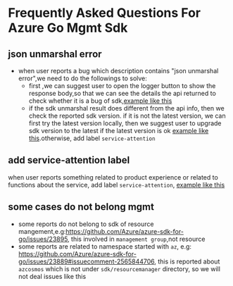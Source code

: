 # Frequently Asked Questions For Azure Go Mgmt Sdk


## json unmarshal error
* when user reports a bug which description contains "json unmarshal error",we need to do the followings to solve:
	- first ,we can  suggest user to open the logger button to show the response body,so that we can see the details the api returned to check whether it is a bug of sdk,[example like this](https://github.com/Azure/azure-sdk-for-go/issues/23578#event-15727039059)
    - if the sdk unmarshal result does different from the api info, then we check the reported sdk version. if it is not the latest version, we can first try the latest version locally, then we suggest user to upgrade sdk version to the latest if the latest version is ok [example like this](https://github.com/Azure/azure-sdk-for-go/issues/23883#event-15755949673).otherwise, add label `service-attention`


## add service-attention label
when user reports something related to product experience or related to functions about the service, add label  `service-attention`, [example like this](https://github.com/Azure/azure-sdk-for-go/issues/23867)


## some cases do not belong mgmt
* some reports do not belong to sdk of resource mangement,e.g:https://github.com/Azure/azure-sdk-for-go/issues/23895, this involved in `management group`,not resource
* some reports are related to namespace started with `az`, e.g: https://github.com/Azure/azure-sdk-for-go/issues/23889#issuecomment-2565844706, this is reported about `azcosmos` which is not under `sdk/resourcemanager` directory, so we will not deal issues like this

